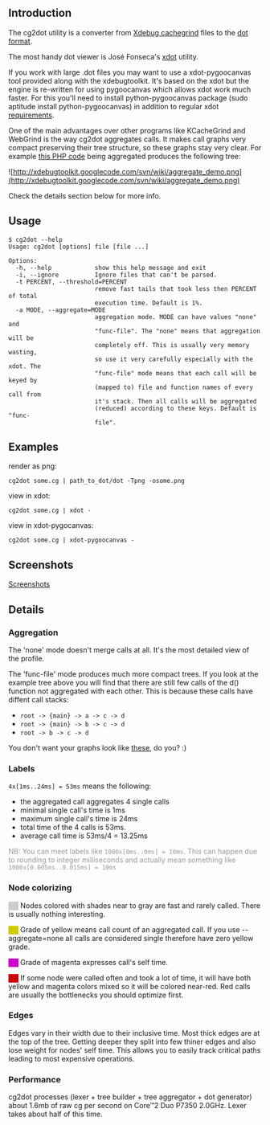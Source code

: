 ## Introduction ##
The cg2dot utility is a converter from [Xdebug cachegrind](http://www.xdebug.org/docs/profiler) files to the [dot format](http://www.graphviz.org/).

The most handy dot viewer is José Fonseca's [xdot](http://code.google.com/p/jrfonseca/wiki/XDot) utility.

If you work with large .dot files you may want to use a xdot-pygoocanvas tool provided along with the xdebugtoolkit. It's based on the xdot but the engine is re-written for using pygoocanvas which allows xdot work much faster. For this you'll need to install python-pygoocanvas package (sudo aptitude install python-pygoocanvas) in addition to regular xdot [requirements](http://code.google.com/p/jrfonseca/wiki/XDot#Requirements).

One of the main advantages over other programs like KCacheGrind and WebGrind is the way cg2dot aggregates calls. It makes call graphs very compact preserving their tree structure, so these graphs stay very clear. For example [this PHP code](http://code.google.com/p/xdebugtoolkit/source/browse/trunk/xdebugtoolkit/fixtures/2.php?r=92) being aggregated produces the following tree:

![http://xdebugtoolkit.googlecode.com/svn/wiki/aggregate_demo.png](http://xdebugtoolkit.googlecode.com/svn/wiki/aggregate_demo.png)

Check the details section below for more info.

## Usage ##
```
$ cg2dot --help
Usage: cg2dot [options] file [file ...]

Options:
  -h, --help            show this help message and exit
  -i, --ignore          Ignore files that can't be parsed.
  -t PERCENT, --threshold=PERCENT
                        remove fast tails that took less then PERCENT of total
                        execution time. Default is 1%.
  -a MODE, --aggregate=MODE
                        aggregation mode. MODE can have values "none" and
                        "func-file". The "none" means that aggregation will be
                        completely off. This is usually very memory wasting,
                        so use it very carefully especially with the xdot. The
                        "func-file" mode means that each call will be keyed by
                        (mapped to) file and function names of every call from
                        it's stack. Then all calls will be aggregated
                        (reduced) according to these keys. Default is "func-
                        file".
```

## Examples ##
render as png:
```
cg2dot some.cg | path_to_dot/dot -Tpng -osome.png
```

view in xdot:
```
cg2dot some.cg | xdot -
```

view in xdot-pygocanvas:
```
cg2dot some.cg | xdot-pygoocanvas -
```

## Screenshots ##
[Screenshots](Screenshots.md)

## Details ##

### Aggregation ###
The 'none' mode doesn't merge calls at all. It's the most detailed view of the profile.

The 'func-file' mode produces much more compact trees. If you look at the example tree above you will find that there are still few calls of the d() function not aggregated with each other. This is because these calls have diffent call stacks:
  * `root -> {main} -> a -> c -> d`
  * `root -> {main} -> b -> c -> d`
  * `root -> b -> c -> d`

You don't want your graphs look like [these](http://pycallgraph.slowchop.com/pycallgraph), do you? :)

### Labels ###
`4x[1ms..24ms] = 53ms` means the following:

  * the aggregated call aggregates 4 single calls
  * minimal single call's time is 1ms
  * maximum single call's time is 24ms
  * total time of the 4 calls is 53ms.
  * average call time is 53ms/4 = 13.25ms

<font color='#999999'> NB: You can meet labels like <code>1000x[0ms..0ms] = 10ms</code>. This can happen due to rounding to integer milliseconds and actually mean something like <code>1000x[0.005ms..0.015ms] = 10ms</code></font>

### Node colorizing ###
<font color='#CCCCCC'>██</font> Nodes colored with shades near to gray are fast and rarely called. There is usually nothing interesting.

<font color='#CCCC00'>██</font> Grade of yellow means call count of an aggregated call. If you use --aggregate=none all calls are considered single therefore have zero yellow grade.

<font color='#CC00CC'>██</font> Grade of magenta expresses call's self time.

<font color='#CC0000'>██</font> If some node were called often and took a lot of time, it will have both yellow and magenta colors mixed so it will be colored near-red. Red calls are usually the bottlenecks you should optimize first.

### Edges ###
Edges vary in their width due to their inclusive time. Most thick edges are at the top of the tree. Getting deeper they split into few thiner edges and also lose weight for nodes' self time. This allows you to easily track critical paths leading to most expensive operations.

### Performance ###
cg2dot processes (lexer + tree builder + tree aggregator + dot generator) about 1.6mb of raw cg per second on Core™2 Duo P7350 2.0GHz.
Lexer takes about half of this time.